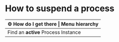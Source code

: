 # How to suspend a process


| ⚙ How do I get there \| Menu hierarchy |
| --- |
| Find an **active** Process Instance |

